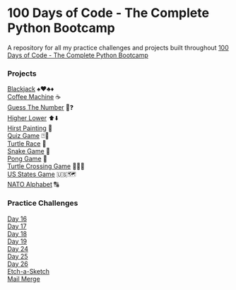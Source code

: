 # 100 Days of Code - The Complete Python Bootcamp
A repository for all my practice challenges and projects built throughout [100 Days of Code - The Complete Python Bootcamp](https://www.udemy.com/course/100-days-of-code)

### Projects

[Blackjack](./Blackjack) ♠️♥️♣️♦️ \
[Coffee Machine](./CoffeeMachine/) ☕️ \
[Guess The Number](./GuessTheNumber/) 🔢❓ \
[Higher Lower](./higher-lower/) ⬆️⬇️ \
[Hirst Painting](./hirst-painting/) 🎨 \
[Quiz Game](./quiz-game/) ⍰🤨 \
[Turtle Race](./turtle-race/) 🐢 \
[Snake Game](./snake-game/) 🐍 \
[Pong Game](./pong-game/) 🏓 \
[Turtle Crossing Game](./turtle-crossing/) 🐢🚗💨 \
[US States Game](./us-states-game/) 🇺🇸🗺️ \
[NATO Alphabet](./NATO-alphabet/) 🔠



### Practice Challenges

[Day 16](./day-16/) \
[Day 17](./day-17/) \
[Day 18](./day-18/) \
[Day 19](./day-19/) \
[Day 24](./day-24/) \
[Day 25](./day-25/) \
[Day 26](./day-26/) \
[Etch-a-Sketch](./etch-a-sketch/) \
[Mail Merge](./mail-merge-project/)